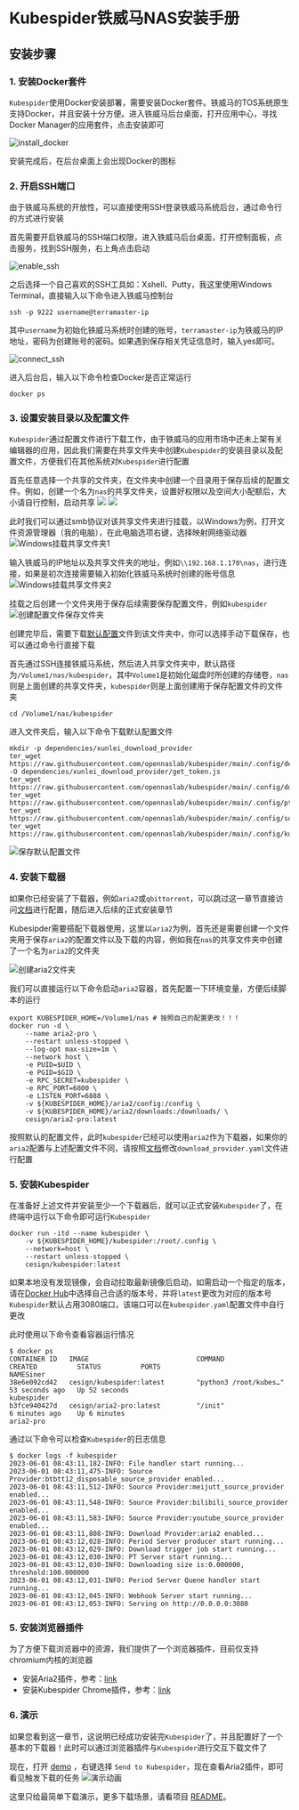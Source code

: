 # Kubespider铁威马NAS安装手册

<!-- 铁威马介绍 -->

<!-- 安装步骤 -->
## 安装步骤

### 1. 安装Docker套件
`Kubespider`使用Docker安装部署，需要安装Docker套件。铁威马的TOS系统原生支持Docker，并且安装十分方便。进入铁威马后台桌面，打开应用中心，寻找Docker Manager的应用套件，点击安装即可

![install_docker](images/terramaster_install_docker.png)

安装完成后，在后台桌面上会出现Docker的图标

### 2. 开启SSH端口
由于铁威马系统的开放性，可以直接使用SSH登录铁威马系统后台，通过命令行的方式进行安装

首先需要开启铁威马的SSH端口权限，进入铁威马后台桌面，打开控制面板，点击服务，找到SSH服务，右上角点击启动

![enable_ssh](images/terramaster_enable_ssh.png)

之后选择一个自己喜欢的SSH工具如：Xshell、Putty，我这里使用Windows Terminal，直接输入以下命令进入铁威马控制台
```shell
ssh -p 9222 username@terramaster-ip
```
其中`username`为初始化铁威马系统时创建的账号，`terramaster-ip`为铁威马的IP地址，密码为创建账号的密码。如果遇到保存相关凭证信息时，输入yes即可。

![connect_ssh](images/terramaster_connect_ssh.png)

进入后台后，输入以下命令检查Docker是否正常运行
```shell
docker ps
```

### 3. 设置安装目录以及配置文件
`Kubespider`通过配置文件进行下载工作，由于铁威马的应用市场中还未上架有关编辑器的应用，因此我们需要在共享文件夹中创建`Kubespider`的安装目录以及配置文件，方便我们在其他系统对`Kubespider`进行配置

首先任意选择一个共享的文件夹，在文件夹中创建一个目录用于保存后续的配置文件。例如，创建一个名为`nas`的共享文件夹，设置好权限以及空间大小配额后，大小请自行控制，启动共享
![](images/terramaster_create_smb.png)
![](images/terramaster_smb_cap.png)

此时我们可以通过smb协议对该共享文件夹进行挂载，以Windows为例，打开文件资源管理器（我的电脑），在此电脑选项右键，选择映射网络驱动器
![Windows挂载共享文件夹1](images/terramaster_windows_drive.png)

输入铁威马的IP地址以及共享文件夹的地址，例如`\\192.168.1.170\nas`，进行连接，如果是初次连接需要输入初始化铁威马系统时创建的账号信息
![Windows挂载共享文件夹2](images/terramaster_windows_mount_nas.png)


挂载之后创建一个文件夹用于保存后续需要保存配置文件，例如`kubespider`
![创建配置文件保存文件夹](images/terramaster_create_kubespider_directory.png)

创建完毕后，需要下载[默认配置](https://github.com/opennaslab/kubespider/tree/main/.config)文件到该文件夹中，你可以选择手动下载保存，也可以通过命令行直接下载

首先通过SSH连接铁威马系统，然后进入共享文件夹中，默认路径为`/Volume1/nas/kubespider`，其中`Volume1`是初始化磁盘时所创建的存储卷，`nas`则是上面创建的共享文件夹，`kubespider`则是上面创建用于保存配置文件的文件夹
```shell
cd /Volume1/nas/kubespider
```

进入文件夹后，输入以下命令下载默认配置文件

```shell
mkdir -p dependencies/xunlei_download_provider
ter_wget https://raw.githubusercontent.com/opennaslab/kubespider/main/.config/dependencies/xunlei_download_provider/get_token.js -O dependencies/xunlei_download_provider/get_token.js
ter_wget https://raw.githubusercontent.com/opennaslab/kubespider/main/.config/download_provider.yaml
ter_wget https://raw.githubusercontent.com/opennaslab/kubespider/main/.config/pt_provider.yaml
ter_wget https://raw.githubusercontent.com/opennaslab/kubespider/main/.config/source_provider.yaml
ter_wget https://raw.githubusercontent.com/opennaslab/kubespider/main/.config/kubespider.yaml
```
![保存默认配置文件](images/terramaster_download_config_final.png)

### 4. 安装下载器

如果你已经安装了下载器，例如`aria2`或`qbittorrent`，可以跳过这一章节直接访问[文档](https://kubespider.netlify.app/user_guide/aria2_download_provider/)进行配置，随后进入后续的正式安装章节

Kubesipder需要搭配下载器使用，这里以`aria2`为例，首先还是需要创建一个文件夹用于保存`aria2`的配置文件以及下载的内容，例如我在`nas`的共享文件夹中创建了一个名为`aria2`的文件夹

![创建aria2文件夹](images/terramaster_create_aria2_dir.png)

我们可以直接运行以下命令启动`aria2`容器，首先配置一下环境变量，方便后续脚本的运行
```shell
export KUBESPIDER_HOME=/Volume1/nas # 按照自己的配置更改！！！
docker run -d \
    --name aria2-pro \
    --restart unless-stopped \
    --log-opt max-size=1m \
    --network host \
    -e PUID=$UID \
    -e PGID=$GID \
    -e RPC_SECRET=kubespider \
    -e RPC_PORT=6800 \
    -e LISTEN_PORT=6888 \
    -v ${KUBESPIDER_HOME}/aria2/config:/config \
    -v ${KUBESPIDER_HOME}/aria2/downloads:/downloads/ \
    cesign/aria2-pro:latest
```

按照默认的配置文件，此时`kubespider`已经可以使用`aria2`作为下载器，如果你的`aria2`配置与上述配置文件不同，请按照[文档](https://kubespider.netlify.app/user_guide/aria2_download_provider/)修改`download_provider.yaml`文件进行配置

### 5. 安装Kubespider
在准备好上述文件并安装至少一个下载器后，就可以正式安装`Kubespider`了，在终端中运行以下命令即可运行`Kubespider`

```shell
docker run -itd --name kubespider \
    -v ${KUBESPIDER_HOME}/kubespider:/root/.config \
    --network=host \
    --restart unless-stopped \
    cesign/kubespider:latest
```
如果本地没有发现镜像，会自动拉取最新镜像后启动，如需启动一个指定的版本，请在[Docker Hub](https://hub.docker.com/r/cesign/kubespider)中选择自己合适的版本号，并将`latest`更改为对应的版本号
`Kubespider`默认占用3080端口，该端口可以在`kubespider.yaml`配置文件中自行更改

此时使用以下命令查看容器运行情况
```shell
$ docker ps
CONTAINER ID   IMAGE                           COMMAND                  CREATED          STATUS          PORTS                                                                                                                             NAMESiner
38e6e092cd42   cesign/kubespider:latest        "python3 /root/kubes…"   53 seconds ago   Up 52 seconds                                                                                                                                     kubespider
b3fce940427d   cesign/aria2-pro:latest         "/init"                  6 minutes ago    Up 6 minutes                                                                                                                                      aria2-pro
```
通过以下命令可以检查`Kubespider`的日志信息
```shell
$ docker logs -f kubespider
2023-06-01 08:43:11,182-INFO: File handler start running...
2023-06-01 08:43:11,475-INFO: Source Provider:btbtt12_disposable_source_provider enabled...
2023-06-01 08:43:11,512-INFO: Source Provider:meijutt_source_provider enabled...
2023-06-01 08:43:11,548-INFO: Source Provider:bilibili_source_provider enabled...
2023-06-01 08:43:11,583-INFO: Source Provider:youtube_source_provider enabled...
2023-06-01 08:43:11,808-INFO: Download Provider:aria2 enabled...
2023-06-01 08:43:12,028-INFO: Period Server producer start running...
2023-06-01 08:43:12,029-INFO: Download trigger job start running...
2023-06-01 08:43:12,030-INFO: PT Server start running...
2023-06-01 08:43:12,030-INFO: Downloading size is:0.000000, threshold:100.000000
2023-06-01 08:43:12,031-INFO: Period Server Quene handler start running...
2023-06-01 08:43:12,045-INFO: Webhook Server start running...
2023-06-01 08:43:12,053-INFO: Serving on http://0.0.0.0:3080
```

### 5. 安装浏览器插件
为了方便下载浏览器中的资源，我们提供了一个浏览器插件，目前仅支持chromium内核的浏览器

- 安装Aria2插件，参考：[link](https://github.com/opennaslab/kubespider/blob/main/README-CN.md#2%E8%BF%9E%E6%8E%A5aria2)
- 安装Kubespider Chrome插件，参考：[link](https://github.com/opennaslab/kubespider/blob/main/README-CN.md#3%E5%AE%89%E8%A3%85chrome%E6%8F%92%E4%BB%B6)

### 6. 演示

如果您看到这一章节，这说明已经成功安装完`Kubespider`了，并且配置好了一个基本的下载器！此时可以通过浏览器插件与`Kubespider`进行交互下载文件了

现在，打开 [demo](https://www.meijutt.tv/content/meiju28502.html) ，右键选择 `Send to Kubespider`，现在查看Aria2插件，即可看见触发下载的任务
![演示动画](images/terramaster_usage.gif)

这里只给最简单下载演示，更多下载场景，请看项目 [README](https://github.com/opennaslab/kubespider/blob/main/README-CN.md#-%E7%89%B9%E6%80%A7%E5%88%97%E8%A1%A8)。

